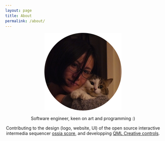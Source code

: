 ```yaml
---
layout: page
title: About
permalink: /about/
---
```


<!-- moved "vertical-align:middle" style from span to img -->


<p align="center">
  <img src="/assets/about-profile.png" style="width: 250px;"/>
</p>

<p align="center">
  Software engineer, keen on art and programming :)
</p>
<p align="center">
  Contributing to the design (logo, website, UI) of the open source interactive intermedia sequencer <a href="https://ossia.io/">ossia score</a>, and developping <a href="https://github.com/jcelerier/qml-creative-controls">QML Creative controls</a>.
</p>
